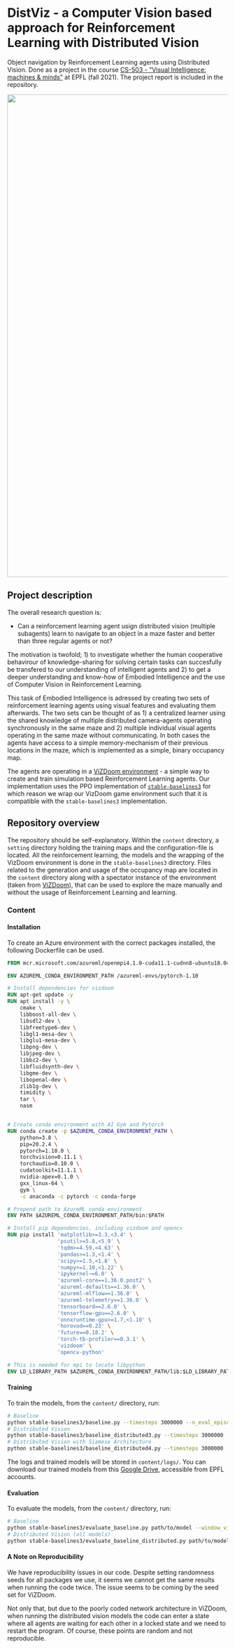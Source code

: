 # DistViz - a Computer Vision based approach for Reinforcement Learning with Distributed Vision
Object navigation by Reinforcement Learning agents using Distributed Vision. Done as a project in the course [CS-503 - "Visual Intelligence: machines & minds"](https://edu.epfl.ch/coursebook/fr/visual-intelligence-machines-and-minds-CS-503) at EPFL (fall 2021). The project report is included in the repository.

<img src="./distributed_siamese.gif" alt="" width="1100 height=100"> 

## Project description
The overall research question is:
- Can a reinforcement learning agent usign distributed vision (multiple subagents) learn to navigate to an object in a maze faster and better than three regular agents or not?

The motivation is twofold; 1) to investigate whether the human cooperative behavirour of knowledge-sharing for solving certain tasks can succesfully be transfered to our understanding of intelligent agents and 2) to get a deeper understanding and know-how of Embodied Intelligence and the use of Computer Vision in Reinforcement Learning.

This task of Embodied Intelligence is adressed by creating two sets of reinforcement learning agents using visual features and evaluating them afterwards. The two sets can be thought of as 1) a centralized learner using the shared knowledge of multiple distributed camera-agents operating synchronously in the same maze and 2) multiple individual visual agents operating in the same maze without communicating. In both cases the agents have access to a simple memory-mechanism of their previous locations in the maze, which is implemented as a simple, binary occupancy map. 

The agents are operating in a [ViZDoom environment](https://github.com/mwydmuch/ViZDoom) - a simple way to create and train simulation based Reinforcement Learning agents. Our implementation uses the PPO implementation of [`stable-baselines3`](https://stable-baselines3.readthedocs.io/en/master/modules/ppo.html) for which reason we wrap our VizDoom game environment such that it is compatible with the `stable-baselines3` implementation. 


## Repository overview
The repository should be self-explanatory. Within the `content` directory, a `setting` directory holding the training maps and the configuration-file is located. All the reinforcement learning, the models and the wrapping of the VizDoom environment is done in the `stable-baselines3` directory. Files related to the generation and usage of the occupancy map are located in the `content` directory along with a spectator instance of the environment (taken from [ViZDoom](https://github.com/mwydmuch/ViZDoom)), that can be used to explore the maze manually and without the usage of Reinforcement Learning and learning.

### Content

#### Installation

To create an Azure environment with the correct packages installed, the following Dockerfile can be used.
```Dockerfile
FROM mcr.microsoft.com/azureml/openmpi4.1.0-cuda11.1-cudnn8-ubuntu18.04:20211124.v1

ENV AZUREML_CONDA_ENVIRONMENT_PATH /azureml-envs/pytorch-1.10

# Install dependencies for vizdoom
RUN apt-get update -y
RUN apt install -y \
    cmake \
    libboost-all-dev \
    libsdl2-dev \
    libfreetype6-dev \
    libgl1-mesa-dev \
    libglu1-mesa-dev \
    libpng-dev \
    libjpeg-dev \
    libbz2-dev \
    libfluidsynth-dev \
    libgme-dev \
    libopenal-dev \
    zlib1g-dev \
    timidity \
    tar \
    nasm


# Create conda environment with AI Gym and Pytorch
RUN conda create -p $AZUREML_CONDA_ENVIRONMENT_PATH \
    python=3.8 \
    pip=20.2.4 \
    pytorch=1.10.0 \
    torchvision=0.11.1 \
    torchaudio=0.10.0 \
    cudatoolkit=11.1.1 \
    nvidia-apex=0.1.0 \
    gxx_linux-64 \
    gym \
    -c anaconda -c pytorch -c conda-forge

# Prepend path to AzureML conda environment
ENV PATH $AZUREML_CONDA_ENVIRONMENT_PATH/bin:$PATH

# Install pip dependencies, including vizdoom and opencv
RUN pip install 'matplotlib>=3.3,<3.4' \
                'psutil>=5.8,<5.9' \
                'tqdm>=4.59,<4.63' \
                'pandas>=1.3,<1.4' \
                'scipy>=1.5,<1.8' \
                'numpy>=1.10,<1.22' \
                'ipykernel~=6.0' \
                'azureml-core==1.36.0.post2' \
                'azureml-defaults==1.36.0' \
                'azureml-mlflow==1.36.0' \
                'azureml-telemetry==1.36.0' \
                'tensorboard==2.6.0' \
                'tensorflow-gpu==2.6.0' \
                'onnxruntime-gpu>=1.7,<1.10' \
                'horovod==0.23' \
                'future==0.18.2' \
                'torch-tb-profiler==0.3.1' \
                'vizdoom' \
                'opencv-python'

# This is needed for mpi to locate libpython
ENV LD_LIBRARY_PATH $AZUREML_CONDA_ENVIRONMENT_PATH/lib:$LD_LIBRARY_PATH
```

#### Training

To train the models, from the `content/` directory, run:
```Bash
# Baseline
python stable-baselines3/baseline.py --timesteps 3000000 --n_eval_episodes 10 --eval_freq 8192
# Distributed Vision
python stable-baselines3/baseline_distributed3.py --timesteps 3000000 --n_eval_episodes 10 --eval_freq 8192
# Distributed Vision with Siamese Architecture
python stable-baselines3/baseline_distributed4.py --timesteps 3000000 --n_eval_episodes 10 --eval_freq 8192
```

The logs and trained models will be stored in `content/logs/`. You can download our trained models from this [Google Drive](https://drive.google.com/drive/folders/1P11EoH9T_KyZ-K1M_3oChmjHeh-nIt3N?usp=sharing), accessible from EPFL accounts.

#### Evaluation

To evaluate the models, from the `content/` directory, run:
```Bash
# Baseline
python stable-baselines3/evaluate_baseline.py path/to/model --window_visible
# Distributed Vision (all models)
python stable-baselines3/evaluate_baseline_distributed.py path/to/model --window_visible
```

#### A Note on Reproducibility

We have reproducibility issues in our code. Despite setting randomness seeds for all packages we use, it seems we cannot get the same results when running the code twice. The issue seems to be coming by the seed set for ViZDoom.

Not only that, but due to the poorly coded network architecture in ViZDoom, when running the distributed vision models the code can enter a state where all agents are waiting for each other in a locked state and we need to restart the program. Of course, these points are random and not reproducible.
